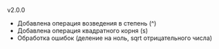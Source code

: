 v2.0.0
- Добавлена операция возведения в степень (^)
- Добавлена операция квадратного корня (s)
- Обработка ошибок (деление на ноль, sqrt отрицательного числа)
